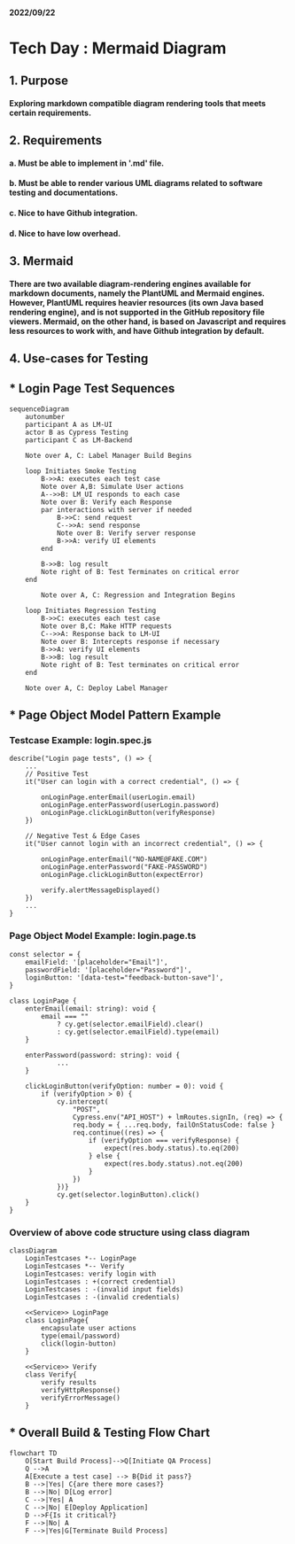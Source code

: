 #### 2022/09/22 
# Tech Day : Mermaid Diagram

## 1. Purpose

#### Exploring markdown compatible diagram rendering tools that meets certain requirements.

## 2. Requirements

#### a. Must be able to implement in '.md' file.
#### b. Must be able to render various UML diagrams related to software testing and documentations.
#### c. Nice to have Github integration.
#### d. Nice to have low overhead.

## 3. Mermaid

#### There are two available diagram-rendering engines available for markdown documents, namely the PlantUML and Mermaid engines. However, PlantUML requires heavier resources (its own Java based rendering engine), and is not supported in the GitHub repository file viewers. Mermaid, on the other hand, is based on Javascript and requires less resources to work with, and have Github integration by default.

## 4. Use-cases for Testing

## * Login Page Test Sequences


```mermaid
sequenceDiagram
    autonumber
    participant A as LM-UI
    actor B as Cypress Testing
    participant C as LM-Backend

    Note over A, C: Label Manager Build Begins

    loop Initiates Smoke Testing
        B->>A: executes each test case
        Note over A,B: Simulate User actions
        A-->>B: LM_UI responds to each case
        Note over B: Verify each Response
        par interactions with server if needed
            B->>C: send request
            C-->>A: send response
            Note over B: Verify server response
            B->>A: verify UI elements
        end

        B->>B: log result
        Note right of B: Test Terminates on critical error
    end

        Note over A, C: Regression and Integration Begins

    loop Initiates Regression Testing
        B->>C: executes each test case
        Note over B,C: Make HTTP requests
        C-->>A: Response back to LM-UI
        Note over B: Intercepts response if necessary
        B->>A: verify UI elements
        B->>B: log result
        Note right of B: Test terminates on critical error
    end

    Note over A, C: Deploy Label Manager

```

## * Page Object Model Pattern Example

### Testcase Example: login.spec.js
```
describe("Login page tests", () => {
    ...
    // Positive Test
    it("User can login with a correct credential", () => {

    	onLoginPage.enterEmail(userLogin.email)
    	onLoginPage.enterPassword(userLogin.password)
    	onLoginPage.clickLoginButton(verifyResponse)
    })

    // Negative Test & Edge Cases
    it("User cannot login with an incorrect credential", () => {

        onLoginPage.enterEmail("NO-NAME@FAKE.COM")
        onLoginPage.enterPassword("FAKE-PASSWORD")
        onLoginPage.clickLoginButton(expectError)

        verify.alertMessageDisplayed()
    })
    ...
}
```

### Page Object Model Example: login.page.ts
```
const selector = {
    emailField: '[placeholder="Email"]',
    passwordField: '[placeholder="Password"]',
    loginButton: '[data-test="feedback-button-save"]',
}

class LoginPage {
	enterEmail(email: string): void {
	    email === ""
	    	? cy.get(selector.emailField).clear()
	    	: cy.get(selector.emailField).type(email)
	}

	enterPassword(password: string): void {
            ...
	}

	clickLoginButton(verifyOption: number = 0): void {
	    if (verifyOption > 0) {
	    	cy.intercept(
	    		"POST",
	    		Cypress.env("API_HOST") + lmRoutes.signIn, (req) => {
			    req.body = { ...req.body, failOnStatusCode: false }
			    req.continue((res) => {
                    if (verifyOption === verifyResponse) {
                        expect(res.body.status).to.eq(200)
                    } else {
                        expect(res.body.status).not.eq(200)
                    }
                })
            })}
            cy.get(selector.loginButton).click()
	}
}
```

### Overview of above code structure using class diagram

```mermaid
classDiagram
    LoginTestcases *-- LoginPage
    LoginTestcases *-- Verify
    LoginTestcases: verify login with
    LoginTestcases : +(correct credential)
    LoginTestcases : -(invalid input fields)
    LoginTestcases : -(invalid credentials)

    <<Service>> LoginPage
    class LoginPage{
        encapsulate user actions
        type(email/password)
        click(login-button)
    }

    <<Service>> Verify
    class Verify{
        verify results
        verifyHttpResponse()
        verifyErrorMessage()
    }
```

## * Overall Build & Testing Flow Chart


```mermaid
flowchart TD
    O[Start Build Process]-->Q[Initiate QA Process]
    Q -->A
    A[Execute a test case] --> B{Did it pass?}
    B -->|Yes| C{are there more cases?}
    B -->|No| D[Log error]
    C -->|Yes| A
    C -->|No| E[Deploy Application]
    D -->F{Is it critical?}
    F -->|No| A
    F -->|Yes|G[Terminate Build Process]

```


